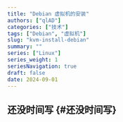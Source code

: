 ```yaml
---
title: "Debian 虚拟机的安装"
authors: ["qlAD"]
categories: ["技术"]
tags: ["Debian", "虚拟机"]
slug: "kvm-install-debian"
summary: ""
series: ["Linux"]
series_weight: 1
seriesNavigation: true
draft: false
date: 2024-09-01
---
```


## 还没时间写 {#还没时间写}
